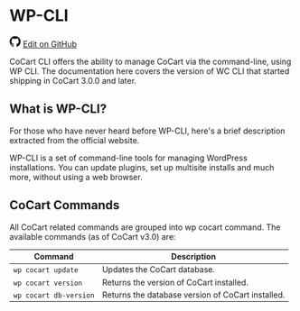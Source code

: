 # WP-CLI #

<img src="images/github.svg" width="20" height="20" alt="GitHub Mark Logo"> [Edit on GitHub](https://github.com/co-cart/co-cart-docs/blob/master/source/includes/cocart-v2/_wp-cli.md)

CoCart CLI offers the ability to manage CoCart via the command-line, using WP CLI. The documentation here covers the version of WC CLI that started shipping in CoCart 3.0.0 and later.

## What is WP-CLI? ##

For those who have never heard before WP-CLI, here's a brief description extracted from the official website.

<aside class="notice">
    WP-CLI is a set of command-line tools for managing WordPress installations. You can update plugins, set up multisite installs and much more, without using a web browser.
</aside>

## CoCart Commands ##

All CoCart related commands are grouped into wp cocart command. The available commands (as of CoCart v3.0) are:

| Command                | Description                                       |
| ---------------------- | ------------------------------------------------- |
| `wp cocart update`     | Updates the CoCart database.                      |
| `wp cocart version`    | Returns the version of CoCart installed.          |
| `wp cocart db-version` | Returns the database version of CoCart installed. |
